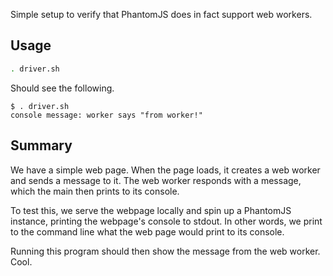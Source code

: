 Simple setup to verify that PhantomJS does in fact support web workers.

## Usage

```bash
. driver.sh
```

Should see the following.

    $ . driver.sh
    console message: worker says "from worker!"

## Summary

We have a simple web page.
When the page loads, it creates a web worker and sends a message to it.
The web worker responds with a message, which the main then prints to its console.

To test this, we serve the webpage locally and spin up a PhantomJS instance, printing the webpage's console to stdout.
In other words, we print to the command line what the web page would print to its console.

Running this program should then show the message from the web worker. Cool.
